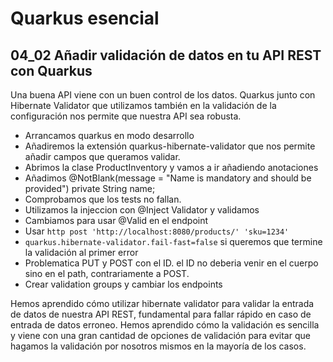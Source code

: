 # Quarkus esencial
## 04_02 Añadir validación de datos en tu API REST con Quarkus

Una buena API viene con un buen control de los datos. Quarkus junto con Hibernate Validator que utilizamos también en la
validación de la configuración nos permite que nuestra API sea robusta.

* Arrancamos quarkus en modo desarrollo 
* Añadiremos la extensión quarkus-hibernate-validator que nos permite añadir campos que queramos validar.
* Abrimos la clase ProductInventory y vamos a ir añadiendo anotaciones 
* Añadimos @NotBlank(message = "Name is mandatory and should be provided") private String name;
* Comprobamos que los tests no fallan.
* Utilizamos la injeccion con @Inject Validator  y validamos 
* Cambiamos para usar @Valid en el endpoint
* Usar `http post 'http://localhost:8080/products/' 'sku=1234'` 
* `quarkus.hibernate-validator.fail-fast=false` si queremos que termine la validación al primer error
* Problematica PUT y POST con el ID. el ID no deberia venir en el cuerpo sino en el path, contrariamente a POST. 
* Crear validation groups y cambiar los endpoints

Hemos aprendido cómo utilizar hibernate validator para validar la entrada de datos de nuestra API REST, fundamental
para fallar rápido en caso de entrada de datos erroneo. Hemos aprendido cómo la validación es sencilla y viene con
una gran cantidad de opciones de validación para evitar que hagamos la validación por nosotros mismos en la mayoría
de los casos.